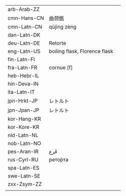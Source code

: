 | | | |
|-|-|-|
| arb-Arab-ZZ |  |  |
| cmn-Hans-CN | 曲颈甑 |  |
| cmn-Latn-CN | qūjìng zèng |  |
| dan-Latn-DK |  |  |
| deu-Latn-DE | Retorte |  |
| eng-Latn-US | boiling flask, Florence flask |  |
| fin-Latn-FI |  |  |
| fra-Latn-FR | cornue [f] |  |
| heb-Hebr-IL |  |  |
| hin-Deva-IN |  |  |
| ita-Latn-IT |  |  |
| jpn-Hrkt-JP | レトルト |  |
| jpn-Jpan-JP | レトルト |  |
| kor-Hang-KR |  |  |
| kor-Kore-KR |  |  |
| nld-Latn-NL |  |  |
| nob-Latn-NO |  |  |
| pes-Aran-IR | قَرع |  |
| rus-Cyrl-RU | рето́рта |  |
| spa-Latn-ES |  |  |
| swe-Latn-SE |  |  |
| zxx-Zsym-ZZ |  |  |
|  |  |  |
